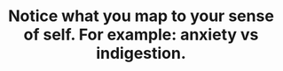 ---
title: "Notice what you map to your sense of self. For example: anxiety vs indigestion."
tags: self mindfulness
selfmaintain: true
selfmaintainorder: 4
star: true
---